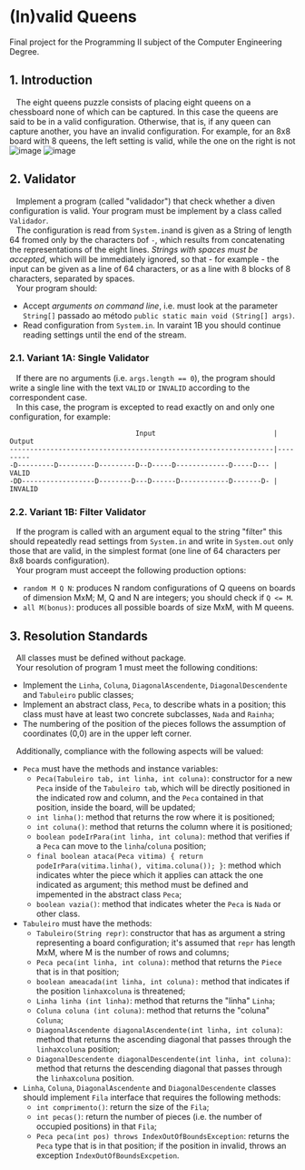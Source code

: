 # (In)valid Queens
Final project for the Programming II subject of the Computer Engineering Degree.

## 1. Introduction
&nbsp;&nbsp;&nbsp;The eight queens puzzle consists of placing eight queens on a chessboard none of which can be captured. In this case the queens are said to be in a valid configuration. Otherwise, that is, if any queen can capture another, you have an invalid configuration. For example, for an 8x8 board with 8 queens, the left setting is valid, while the one on the right is not  
![image](https://user-images.githubusercontent.com/58145573/139350021-62b2e633-8631-498a-af65-ddf8f2b9a65a.png) 
![image](https://user-images.githubusercontent.com/58145573/139349998-d2e8a86a-a3a9-401b-96d3-70c5bdbe36ee.png)  

## 2. Validator
&nbsp;&nbsp;&nbsp;Implement a program (called "validador") that check whether a diven configuration is valid. Your program must be implement by a class called `Validador`.  
&nbsp;&nbsp;&nbsp;The configuration is read from `System.in`and is given as a String of length 64 fromed only by the characters `D`of `-`, which results from concatenating the representations of the eight lines. *Strings with spaces must be accepted*, which will be immediately ignored, so that - for example - the input can be given as a line of 64 characters, or as a line with 8 blocks of 8 characters, separated by spaces.  
&nbsp;&nbsp;&nbsp;Your program should:  
* Accept *arguments on command line*, i.e. must look at the parameter `String[]` passado ao método `public static main void (String[] args)`.
* Read configuration from `System.in`. In varaint 1B you should continue reading settings until the end of the stream.  

### 2.1. Variant 1A: Single Validator
&nbsp;&nbsp;&nbsp;If there are no arguments (i.e. `args.length == 0`), the program should write a single line with the text `VALID` or `INVALID` according to the correspondent case.  
&nbsp;&nbsp;&nbsp;In this case, the program is excepted to read exactly on and only one configuration, for example:  
```
                               Input                             | Output
-----------------------------------------------------------------|---------
-D---------D---------D---------D--D-----D-------------D-----D--- |  VALID
-DD------------------D--------D---D------D------------D-------D- | INVALID
```  

### 2.2. Variant 1B: Filter Validator
&nbsp;&nbsp;&nbsp;If the program is called with an argument equal to the string "filter" this should repeatedly read settings from `System.in` and write in `System.out` only those that are valid, in the simplest format (one line of 64 characters per 8x8 boards configuration).  
&nbsp;&nbsp;&nbsp;Your program must acceept the following production options:  
* `random M Q N`: produces N random configurations of Q queens on boards of dimension MxM; M, Q and N are integers; you should check if `Q <= M`.  
* `all M(bonus)`: produces all possible boards of size MxM, with M queens.  

## 3. Resolution Standards
&nbsp;&nbsp;&nbsp;All classes must be defined without package.  
&nbsp;&nbsp;&nbsp;Your resolution of program 1 must meet the following conditions:  
* Implement the `Linha`, `Coluna`, `DiagonalAscendente`, `DiagonalDescendente` and `Tabuleiro` public classes;  
* Implement an abstract class, `Peca`, to describe whats in a position; this class must have at least two concrete subclasses, `Nada` and `Rainha`;  
* The numbering of the position of the pieces follows the assumption of coordinates (0,0) are in the upper left corner.  

&nbsp;&nbsp;&nbsp;Additionally, compliance with the following aspects will be valued:  
* `Peca` must have the methods and instance variables:  
   * `Peca(Tabuleiro tab, int linha, int coluna)`: constructor for a new `Peca` inside of the `Tabuleiro tab`, which will be directly positioned in the indicated row and column, and the `Peca` contained in that position, inside the board, will be updated;  
   * `int linha()`: method that returns the row where it is positioned;  
   * `int coluna()`: method that returns the column where it is positioned;  
   * `boolean podeIrPara(int linha, int coluna)`: method that verifies if a `Peca` can move to the `linha`/`coluna` position;  
   * `final boolean ataca(Peca vitima) { return podeIrPara(vitima.linha(), vitima.coluna()); }`: method which indicates whter the piece which it applies can attack the one indicated as argument; this method must be defined and impemented in the abstract class `Peca`;  
   * `boolean vazia()`: method that indicates wheter the `Peca` is `Nada` or other class.  
* `Tabuleiro` must have the methods:  
   * `Tabuleiro(String repr)`: constructor that has as argument a string representing a board configuration; it's assumed that `repr` has length MxM, where M is the number of rows and columns;  
   * `Peca peca(int linha, int coluna)`: method that returns the `Piece` that is in that position;  
   * `boolean ameacada(int linha, int coluna):` method that indicates if the position `linha`x`coluna` is threatened;  
   * `Linha linha (int linha)`: method that returns the "linha" `Linha`;  
   * `Coluna coluna (int coluna)`: method that returns the "coluna" `Coluna`;  
   * `DiagonalAscendente diagonalAscendente(int linha, int coluna)`: method that returns the ascending diagonal that passes through the `linha`x`coluna` position; 
   * `DiagonalDescendente diagonalDescendente(int linha, int coluna)`: method that returns the descending diagonal that passes through the `linha`x`coluna` position.  
* `Linha`, `Coluna`, `DiagonalAscendente` and `DiagonalDescendente` classes should implement `Fila` interface that requires the following methods:  
   * `int comprimento()`: return the size of the `Fila`;  
   * `int pecas()`: return the number of pieces (i.e. the number of occupied positions) in that `Fila`;  
   * `Peca peca(int pos) throws IndexOutOfBoundsException`: returns the `Peca` type that is in that position; if the position in invalid, throws an exception `IndexOutOfBoundsExcpetion`. 

